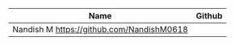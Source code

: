 | Name                  | Github                                                        |
| --------------------- | ------------------------------------------------------------- |
| Nandish M               https://github.com/NandishM0618    
